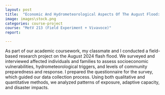 ```yaml
---
layout: post
title:  "Economic And Hydrometeorological Aspects Of The August Flood: Assessing Vulnerability, Impact, And Community Preparedness"
image: images\stock.png
categories: course-project
course: "MetV 213 (Field Experiment + Vivavoce)"
report:

---
```

As part of our academic coursework, my classmate and I conducted a field-based research project on the August
2024 flash flood. We surveyed and interviewed affected individuals and families to assess socioeconomic
vulnerabilities, hydrometeorological triggers, and levels of community preparedness and response. I prepared the
questionnaire for the survey, which guided our data collection process. Using both qualitative and quantitative
methods, we analyzed patterns of exposure, adaptive capacity, and disaster impacts.